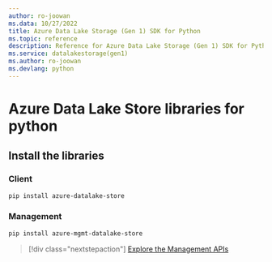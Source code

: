 ```yaml
---
author: ro-joowan
ms.data: 10/27/2022
title: Azure Data Lake Storage (Gen 1) SDK for Python
ms.topic: reference
description: Reference for Azure Data Lake Storage (Gen 1) SDK for Python
ms.service: datalakestorage(gen1)
ms.author: ro-joowan
ms.devlang: python
---
```

# Azure Data Lake Store libraries for python

## Install the libraries
### Client

```bash
pip install azure-datalake-store
```

### Management

```bash
pip install azure-mgmt-datalake-store
```
> [!div class="nextstepaction"]
> [Explore the Management APIs](/python/api/overview/azure/datalakestore/management)